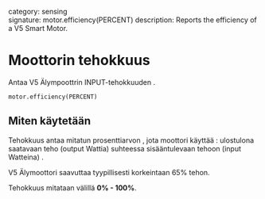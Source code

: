 category: sensing  
signature: motor.efficiency(PERCENT)
description: Reports the efficiency of a V5 Smart Motor.

# Moottorin tehokkuus
 
Antaa V5 Älympoottrin INPUT-tehokkuuden .

```don
motor.efficiency(PERCENT)
```

## Miten käytetään

Tehokkuus antaa mitatun prosenttiarvon , jota moottori käyttää : ulostulona saatavaan teho (output Wattia) suhteessa sisääntulevaan tehoon (input Watteina) .

V5 Älymoottori saavuttaa tyypillisesti korkeintaan 65% tehon.

Tehokkuus mitataan välillä **0% - 100%**.


<advanced>
</advanced>
